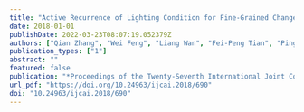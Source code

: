 ```yaml
---
title: "Active Recurrence of Lighting Condition for Fine-Grained Change Detection"
date: 2018-01-01
publishDate: 2022-03-23T08:07:19.052379Z
authors: ["Qian Zhang", "Wei Feng", "Liang Wan", "Fei-Peng Tian", "Ping Tan"]
publication_types: ["1"]
abstract: ""
featured: false
publication: "*Proceedings of the Twenty-Seventh International Joint Conference on Artificial Intelligence, IJCAI 2018, July 13-19, 2018, Stockholm, Sweden*"
url_pdf: "https://doi.org/10.24963/ijcai.2018/690"
doi: "10.24963/ijcai.2018/690"
---
```


